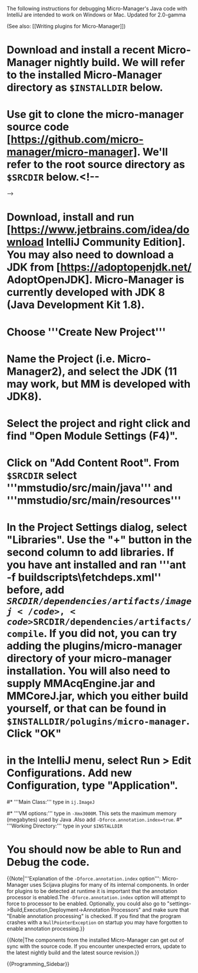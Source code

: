 The following instructions for debugging Micro-Manager's Java code with IntelliJ are intended to work on Windows or Mac. Updated for 2.0-gamma

(See also: [[Writing plugins for Micro-Manager]])

# Download and install a recent Micro-Manager nightly build. We will refer to the installed Micro-Manager directory as <code>$INSTALLDIR</code> below.
<!--
-->
# Use git to clone the micro-manager source code [https://github.com/micro-manager/micro-manager]. We'll refer to the root source directory as <code>$SRCDIR</code> below.<!--
-->
# Download, install and run [https://www.jetbrains.com/idea/download IntelliJ Community Edition]. You may also need to download a JDK from [https://adoptopenjdk.net/ AdoptOpenJDK]. Micro-Manager is currently developed with JDK 8 (Java Development Kit 1.8).
<!--
-->
# Choose '''Create New Project'''
<!--
-->
# Name the Project (i.e. Micro-Manager2), and select the JDK (11 may work, but MM is developed with JDK8).
<!--
-->
# Select the project and right click and find "Open Module Settings (F4)".
<!--
-->
# Click on "Add Content Root". From <code>$SRCDIR</code> select '''mmstudio/src/main/java''' and '''mmstudio/src/main/resources'''
<!--
-->
# In the Project Settings dialog, select "Libraries". Use the "+" button in the second column to add libraries.  If you have ant installed and ran '''ant -f buildscripts\fetchdeps.xml'' before, add <code>$SRCDIR/dependencies/artifacts/imagej</code>, <code>$SRCDIR/dependencies/artifacts/compile</code>.  If you did not, you can try adding the plugins/micro-manager directory of your micro-manager installation. You will also need to supply MMAcqEngine.jar and MMCoreJ.jar, which you either build yourself, or that can be found in <code>$INSTALLDIR/polugins/micro-manager</code>.  Click "OK"
<!--
-->
# in the IntelliJ menu, select Run > Edit Configurations. Add new Configuration, type "Application".  
<!--
-->
#* '''Main Class:'''  type in <code>ij.ImageJ</code>
<!--
-->
#* '''VM options:''' type in <code>-Xmx3000M</code>. This sets the maximum memory (megabytes) used by Java .Also add <code>-Dforce.annotation.index=true</code>.<!--
-->
#* '''Working Directory:''' type in your <code>$INSTALLDIR</code>
<!--
-->
# You should now be able to Run and Debug the code.


{{Note|'''Explanation of the  <code>-Dforce.annotation.index</code> option''': Micro-Manager uses Scijava plugins for many of its internal components. In order for plugins to be detected at runtime it is important that the annotation processor is enabled.The <code>-Dforce.annotation.index</code> option will attempt to force to processor to be enabled. Optionally, you could also go to "settings->Build,Execution,Deployment->Annotation Processors" and make sure that "Enable annotation processing" is checked. If you find that the program crashes with a `NullPointerException` on startup you may have forgotten to enable annotation processing.}}


{{Note|The components from the installed Micro-Manager can get out of sync with the source code. If you encounter unexpected errors, update to the latest nightly build and the latest source revision.}}

{{Programming_Sidebar}}

